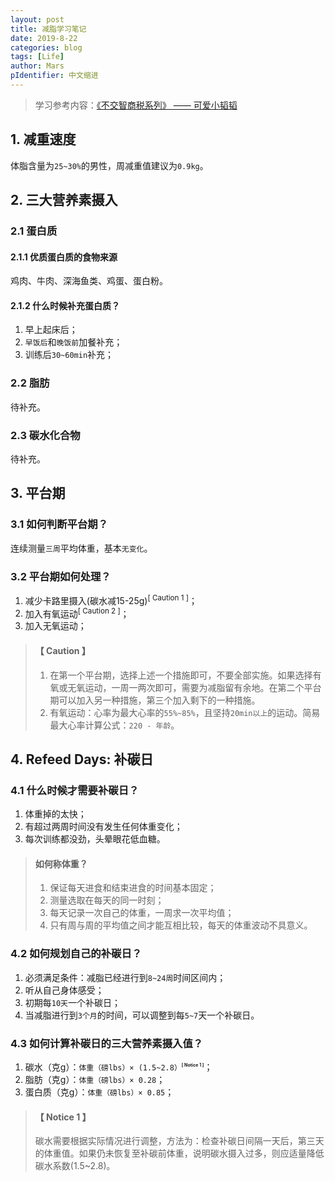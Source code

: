 ```yaml
---
layout: post
title: 减脂学习笔记
date: 2019-8-22
categories: blog
tags: [Life]
author: Mars
pIdentifier: 中文缩进
---
```

> 学习参考内容：[《不交智商税系列》 —— 可爱小韬韬](https://space.bilibili.com/432563580)



## 1. 减重速度
体脂含量为`25~30%`的男性，周减重值建议为`0.9kg`。
## 2. 三大营养素摄入
### 2.1 蛋白质
#### 2.1.1 优质蛋白质的食物来源
鸡肉、牛肉、深海鱼类、鸡蛋、蛋白粉。
#### 2.1.2 什么时候补充蛋白质？
1. 早上起床后；
2. `早饭后`和`晚饭前`加餐补充；
3. 训练后`30~60min`补充；

### 2.2 脂肪
待补充。
### 2.3 碳水化合物
待补充。
## 3. 平台期
### 3.1 如何判断平台期？
连续测量`三周`平均体重，基本`无变化`。
### 3.2 平台期如何处理？
1. 减少卡路里摄入(碳水减15-25g)<sup>[ Caution 1 ]</sup>；
2. 加入有氧运动<sup>[ Caution 2 ]</sup>；
3. 加入无氧运动；

> #### 【 Caution 】
> 1. 在第一个平台期，选择上述一个措施即可，不要全部实施。如果选择有氧或无氧运动，一周一两次即可，需要为减脂留有余地。在第二个平台期可以加入另一种措施，第三个加入剩下的一种措施。
> 2. 有氧运动：心率为最大心率的`55%~85%`，且坚持`20min以上`的运动。简易最大心率计算公式：`220 - 年龄`。

## 4. Refeed Days: 补碳日
### 4.1 什么时候才需要补碳日？
1. 体重掉的太快；
2. 有超过两周时间没有发生任何体重变化；
3. 每次训练都没劲，头晕眼花低血糖。

> #### 如何称体重？
> 1. 保证每天进食和结束进食的时间基本固定；
> 2. 测量选取在每天的同一时刻；
> 3. 每天记录一次自己的体重，一周求一次平均值；
> 4. 只有周与周的平均值之间才能互相比较，每天的体重波动不具意义。

### 4.2 如何规划自己的补碳日？
1. 必须满足条件：减脂已经进行到`8~24周`时间区间内；
2. 听从自己身体感受；
3. 初期每`10天`一个补碳日；
4. 当减脂进行到`3个月`的时间，可以调整到每`5~7`天一个补碳日。

### 4.3 如何计算补碳日的三大营养素摄入值？
1. 碳水（克g）：`体重（磅lbs）× (1.5~2.8）`<sup style="font-size: 0.5em;font-weight: bold;">[ Notice 1 ]</sup>；
2. 脂肪（克g）：`体重（磅lbs）× 0.28`；
3. 蛋白质（克g）：`体重（磅lbs）× 0.85`；

> #### 【 Notice 1 】
> 碳水需要根据实际情况进行调整，方法为：检查补碳日间隔一天后，第三天的体重值。如果仍未恢复至补碳前体重，说明碳水摄入过多，则应适量降低碳水系数(1.5~2.8)。
